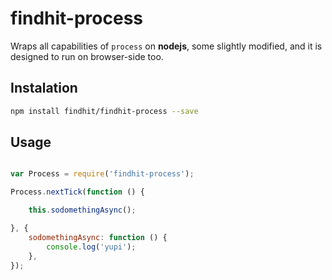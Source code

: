 findhit-process
===============

Wraps all capabilities of `process` on **nodejs**, some slightly modified, and it is designed to run on browser-side too.

## Instalation

```bash
npm install findhit/findhit-process --save
```

## Usage

```js

var Process = require('findhit-process');

Process.nextTick(function () {

	this.sodomethingAsync();

}, {
	sodomethingAsync: function () {
		console.log('yupi');
	},
});

```